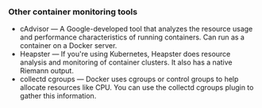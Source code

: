 ### Other container monitoring tools

- cAdvisor — A Google-developed tool that analyzes the resource usage and performance characteristics of running containers. Can run as a container on a Docker server.
- Heapster — If you're using Kubernetes, Heapster does resource analysis and monitoring of container clusters. It also has a native Riemann output.
- collectd cgroups — Docker uses cgroups or control groups to help allocate resources like CPU. You can use the collectd cgroups plugin to gather this information.